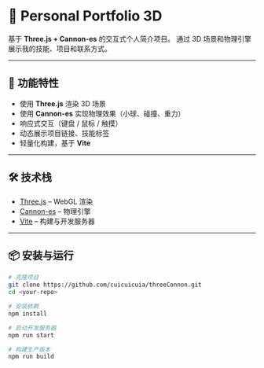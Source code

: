 # 🌌 Personal Portfolio 3D

基于 **Three.js + Cannon-es** 的交互式个人简介项目。
通过 3D 场景和物理引擎展示我的技能、项目和联系方式。

---

## 🚀 功能特性

- 使用 **Three.js** 渲染 3D 场景
- 使用 **Cannon-es** 实现物理效果（小球、碰撞、重力）
- 响应式交互（键盘 / 鼠标 / 触摸）
- 动态展示项目链接、技能标签
- 轻量化构建，基于 **Vite**

---

## 🛠️ 技术栈

- [Three.js](https://threejs.org/) – WebGL 渲染
- [Cannon-es](https://github.com/pmndrs/cannon-es) – 物理引擎
- [Vite](https://vitejs.dev/) – 构建与开发服务器

---

## 📦 安装与运行

```bash
# 克隆项目
git clone https://github.com/cuicuicuia/threeConnon.git
cd <your-repo>

# 安装依赖
npm install

# 启动开发服务器
npm run start

# 构建生产版本
npm run build
```
